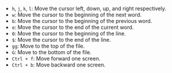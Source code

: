 
- `h`, `j`, `k`, `l`: Move the cursor left, down, up, and right respectively. 
- `w`: Move the cursor to the beginning of the next word. 
- `b`: Move the cursor to the beginning of the previous word. 
- `e`: Move the cursor to the end of the current word. 
- `0`: Move the cursor to the beginning of the line. 
- `$`: Move the cursor to the end of the line. 
- `gg`: Move to the top of the file. 
- `G`: Move to the bottom of the file. 
- `Ctrl + f`: Move forward one screen. 
- `Ctrl + b`: Move backward one screen.